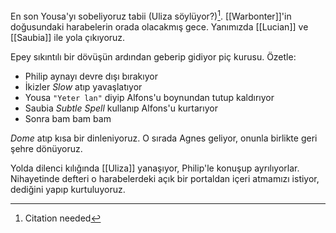 En son Yousa'yı sobeliyoruz tabii (Uliza söylüyor?)[^1]. [[Warbonter]]'in doğusundaki harabelerin orada olacakmış gece. Yanımızda [[Lucian]] ve [[Saubia]] ile yola çıkıyoruz.  
  
Epey sıkıntılı bir dövüşün ardından geberip gidiyor piç kurusu. Özetle:  
- Philip aynayı devre dışı bırakıyor  
- İkizler *Slow* atıp yavaşlatıyor  
- Yousa `"Yeter lan"` diyip Alfons'u boynundan tutup kaldırıyor  
- Saubia *Subtle Spell* kullanıp Alfons'u kurtarıyor  
- Sonra bam bam bam  
  
*Dome* atıp kısa bir dinleniyoruz. O sırada Agnes geliyor, onunla birlikte geri şehre dönüyoruz.  
  
Yolda dilenci kılığında [[Uliza]] yanaşıyor, Philip'le konuşup ayrılıyorlar. Nihayetinde defteri o harabelerdeki açık bir portaldan içeri atmamızı istiyor, dediğini yapıp kurtuluyoruz.  
  
[^1]: Citation needed